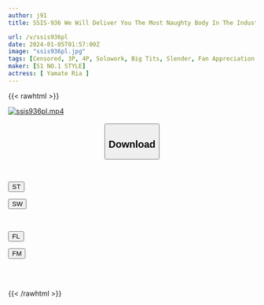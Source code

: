```yaml
---
author: j91
title: SSIS-936 We Will Deliver You The Most Naughty Body In The Industry. Service SEX Special That Fulfills Fans' Wishes With All Its Might Ria Yamate

url: /v/ssis936pl
date: 2024-01-05T01:57:00Z
image: "ssis936pl.jpg"
tags: [Censored, 3P, 4P, Solowork, Big Tits, Slender, Fan Appreciation	]
maker: [S1 NO.1 STYLE]
actress: [ Yamate Ria ]
---
```



{{< rawhtml >}}

<div class="video" data-videoid="DZlvyZzGoJSkJL0">
    <a href="javascript:;">
        <img src="/v/ssis936pl/ssis936pl.jpg" width="WIDTH" height="HEIGHT" alt="ssis936pl.mp4" loading="lazy">
    </a>
</div>

<script type="text/javascript" src="https://j91.asia/asset/on-demand-st.js"></script>

<br>
  <link rel="stylesheet" href="https://j91.asia/asset/bs5.css">
  
  <center>
  <button class="btn btn-primary" type="button" data-bs-toggle="collapse" data-bs-target=".multi-collapse" aria-expanded="false" aria-controls="multiCollapseExample1 multiCollapseExample2"><h2>Download</h2></button></center>
</p>
<div class="row">
  <div class="col">
    <div class="collapse multi-collapse" id="multiCollapseExample1">
      <div class="card card-body">
	      	      <br>
<div class="buttons">  
<p><a href="https://streamtape.to/v/DZlvyZzGoJSkJL0" target="_blank"><button class="btn-hover color-3"><i class="fa fa-download"></i> ST</button></a></p>
<p><a href="https://flaswish.com/cguu9xhd5upi" target="_blank"><button class="btn-hover color-2"><i class="fa fa-download"></i> SW</button></a></p></div>
    </div>
  </div>
</div>
  <div class="col">
    <div class="collapse multi-collapse" id="multiCollapseExample2">
      <div class="card card-body">
	      <br>
<div class="buttons">
<p><a href="javascript:;" target="_blank"><button class="btn-hover color-9"><i class="fa fa-download"></i> FL</button></a></p>
<p><a href="javascript:;" target="_blank"><button class="btn-hover color-8"><i class="fa fa-download"></i> FM</button></a></p></div>
<br><br>
      </div>
    </div>
  </div>
</div>

{{< /rawhtml >}}